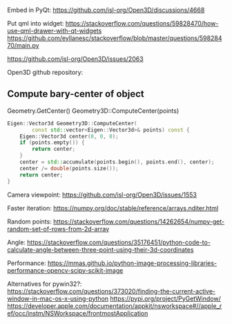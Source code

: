 Embed in PyQt:
https://github.com/isl-org/Open3D/discussions/4668

Put qml into widget:
https://stackoverflow.com/questions/59828470/how-use-qml-drawer-with-qt-widgets
https://github.com/eyllanesc/stackoverflow/blob/master/questions/59828470/main.py


https://github.com/isl-org/Open3D/issues/2063

Open3D github repository:

## Compute bary-center of object
Geometry.GetCenter()
Geometry3D::ComputeCenter(points)

```c++
Eigen::Vector3d Geometry3D::ComputeCenter(
        const std::vector<Eigen::Vector3d>& points) const {
    Eigen::Vector3d center(0, 0, 0);
    if (points.empty()) {
        return center;
    }
    center = std::accumulate(points.begin(), points.end(), center);
    center /= double(points.size());
    return center;
}
```

Camera viewpoint:
https://github.com/isl-org/Open3D/issues/1553

Faster iteration:
https://numpy.org/doc/stable/reference/arrays.nditer.html

Random points:
https://stackoverflow.com/questions/14262654/numpy-get-random-set-of-rows-from-2d-array

Angle:
https://stackoverflow.com/questions/35176451/python-code-to-calculate-angle-between-three-point-using-their-3d-coordinates

Performance:
https://mmas.github.io/python-image-processing-libraries-performance-opencv-scipy-scikit-image

Alternatives for pywin32?:
https://stackoverflow.com/questions/373020/finding-the-current-active-window-in-mac-os-x-using-python
https://pypi.org/project/PyGetWindow/
https://developer.apple.com/documentation/appkit/nsworkspace#//apple_ref/occ/instm/NSWorkspace/frontmostApplication
